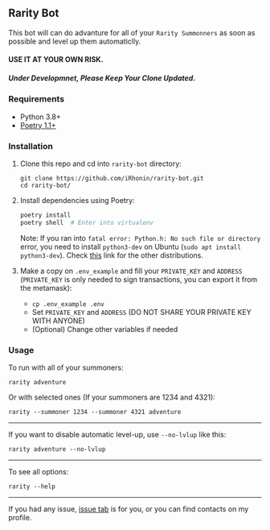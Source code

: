 ## Rarity Bot

This bot will can do advanture for all of your `Rarity Summonners` as soon as possible and level up them automaticlly.

#### USE IT AT YOUR OWN RISK.

##### Under Developmnet, Please Keep Your Clone Updated.

### Requirements

- Python 3.8+
- [Poetry 1.1+](https://python-poetry.org/docs/#installation)

### Installation

1. Clone this repo and cd into `rarity-bot` directory:

   ```
   git clone https://github.com/iRhonin/rarity-bot.git
   cd rarity-bot/
   ```

2. Install dependencies using Poetry:

   ```bash
   poetry install
   poetry shell  # Enter into virtualenv
   ```

   Note: If you ran into `fatal error: Python.h: No such file or directory` error, you need to install `python3-dev` on Ubuntu (`sudo apt install python3-dev`). Check [this](https://stackoverflow.com/a/21530768/9624798) link for the other distributions.

3. Make a copy on `.env_example` and fill your `PRIVATE_KEY` and `ADDRESS` (`PRIVATE_KEY` is only needed to sign transactions, you can export it from the metamask):

   - `cp .env_example .env`
   - Set `PRIVATE_KEY` and `ADDRESS` (DO NOT SHARE YOUR PRIVATE KEY WITH ANYONE)
   - (Optional) Change other variables if needed

### Usage

To run with all of your summoners:

`rarity adventure`

Or with selected ones (If your summoners are 1234 and 4321):

`rarity --summoner 1234 --summoner 4321 adventure`

---

If you want to disable automatic level-up, use `--no-lvlup` like this:

`rarity adventure --no-lvlup`

---

To see all options:

`rarity --help`

---

If you had any issue, [issue tab](https://github.com/iRhonin/rarity-bot/issues) is for you, or you can find contacts on my profile.
